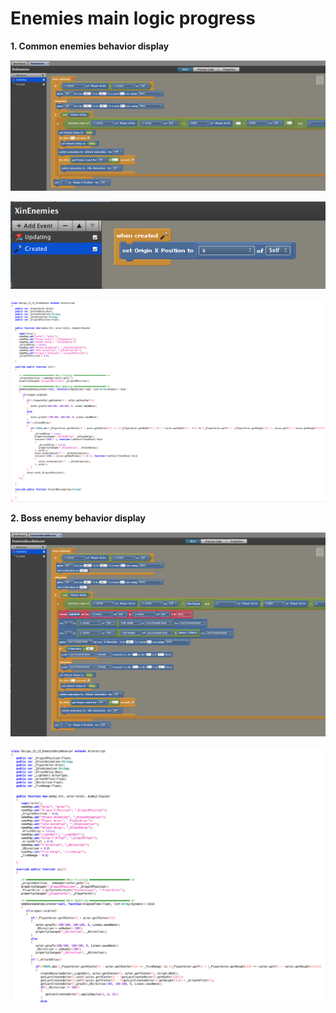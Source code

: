 # Enemies main logic progress

**1. Common enemies behavior display**

![Common enemies1](Scene2commonenemies.png)

![Common enemies2](Scene2commonenemies2.png)

![Common enemies code view](Scene2commonenemiescodeview.png)

**2. Boss enemy behavior display**

![Boss enemy](Scene2bossbehaviors1.png)

![Boss enemy code view](Scene2bossbehaviorscodeview.png)
